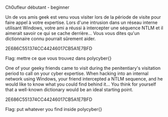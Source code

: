 Ch0ufleur débutant - beginner

Un de vos amis geek est venu vous visiter lors de la période de visite pour faire appel à votre expertise. Lors d'une intrusion dans un réseau interne utilisant Windows, votre ami a réussi à intercepter une séquence NTLM et il aimerait savoir ce qui se cache derrière... Vous vous dites qu'un dictionnaire connu pourrait sûrement aider.

2E686C551374CC44246017CB5A1E7BFD

Flag: mettre ce que vous trouvez dans polycyber{}

One of your geeky friends came to visit during the penitentiary's visitation period to call on your cyber expertise. When hacking into an internal network using Windows, your friend intercepted a NTLM sequence, and he would like to know what you could find behind it... You think for yourself that a well-known dictionary would be an ideal starting point.

2E686C551374CC44246017CB5A1E7BFD

Flag: put whatever you find inside polycyber{}
